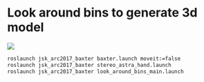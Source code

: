 # Look around bins to generate 3d model

![](https://user-images.githubusercontent.com/4310419/28219549-6e0889ac-68f7-11e7-9ed9-5a67a745bd3d.jpg)

```bash
roslaunch jsk_arc2017_baxter baxter.launch moveit:=false
roslaunch jsk_arc2017_baxter stereo_astra_hand.launch
roslaunch jsk_arc2017_baxter look_around_bins_main.launch
```
